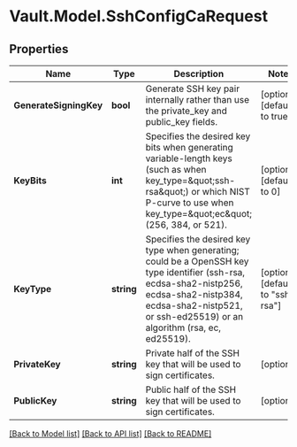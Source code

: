 # Vault.Model.SshConfigCaRequest

## Properties

Name | Type | Description | Notes
------------ | ------------- | ------------- | -------------
**GenerateSigningKey** | **bool** | Generate SSH key pair internally rather than use the private_key and public_key fields. | [optional] [default to true]
**KeyBits** | **int** | Specifies the desired key bits when generating variable-length keys (such as when key_type&#x3D;\&quot;ssh-rsa\&quot;) or which NIST P-curve to use when key_type&#x3D;\&quot;ec\&quot; (256, 384, or 521). | [optional] [default to 0]
**KeyType** | **string** | Specifies the desired key type when generating; could be a OpenSSH key type identifier (ssh-rsa, ecdsa-sha2-nistp256, ecdsa-sha2-nistp384, ecdsa-sha2-nistp521, or ssh-ed25519) or an algorithm (rsa, ec, ed25519). | [optional] [default to "ssh-rsa"]
**PrivateKey** | **string** | Private half of the SSH key that will be used to sign certificates. | [optional] 
**PublicKey** | **string** | Public half of the SSH key that will be used to sign certificates. | [optional] 

[[Back to Model list]](../README.md#documentation-for-models) [[Back to API list]](../README.md#documentation-for-api-endpoints) [[Back to README]](../README.md)

